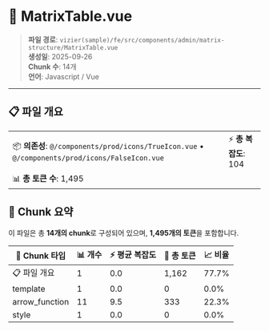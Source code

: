 # 📄 MatrixTable.vue

> **파일 경로**: `vizier(sample)/fe/src/components/admin/matrix-structure/MatrixTable.vue`  
> **생성일**: 2025-09-26  
> **Chunk 수**: 14개  
> **언어**: Javascript / Vue
---





## 📋 파일 개요

| | |
|--|--|
| 📦 **의존성**: `@/components/prod/icons/TrueIcon.vue` • `@/components/prod/icons/FalseIcon.vue` | ⚡ **총 복잡도**: 104 |
| 📊 **총 토큰 수**: 1,495 |  |






## 🧩 Chunk 요약

이 파일은 총 **14개의 chunk**로 구성되어 있으며, **1,495개의 토큰**을 포함합니다.

| 🧩 Chunk 타입 | 📊 개수 | ⚡ 평균 복잡도 | 📝 총 토큰 | 📈 비율 |
|---------------|--------|-------------|----------|--------|
| 📋 파일 개요 | 1 | 0.0 | 1,162 | 77.7% |
| template | 1 | 0.0 | 0 | 0.0% |
| arrow_function | 11 | 9.5 | 333 | 22.3% |
| style | 1 | 0.0 | 0 | 0.0% |

